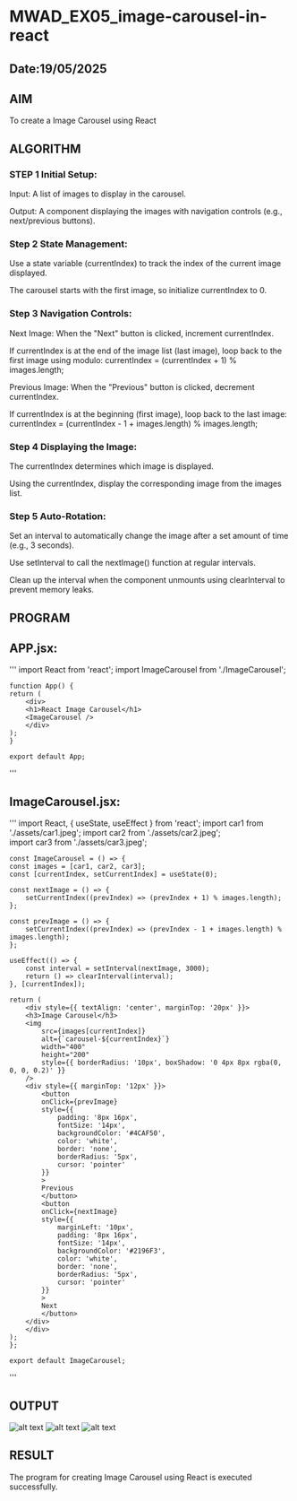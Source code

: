 # MWAD_EX05_image-carousel-in-react
## Date:19/05/2025

## AIM
To create a Image Carousel using React 

## ALGORITHM
### STEP 1 Initial Setup:
Input: A list of images to display in the carousel.

Output: A component displaying the images with navigation controls (e.g., next/previous buttons).

### Step 2 State Management:
Use a state variable (currentIndex) to track the index of the current image displayed.

The carousel starts with the first image, so initialize currentIndex to 0.

### Step 3 Navigation Controls:
Next Image: When the "Next" button is clicked, increment currentIndex.

If currentIndex is at the end of the image list (last image), loop back to the first image using modulo:
currentIndex = (currentIndex + 1) % images.length;

Previous Image: When the "Previous" button is clicked, decrement currentIndex.

If currentIndex is at the beginning (first image), loop back to the last image:
currentIndex = (currentIndex - 1 + images.length) % images.length;

### Step 4 Displaying the Image:
The currentIndex determines which image is displayed.

Using the currentIndex, display the corresponding image from the images list.

### Step 5 Auto-Rotation:
Set an interval to automatically change the image after a set amount of time (e.g., 3 seconds).

Use setInterval to call the nextImage() function at regular intervals.

Clean up the interval when the component unmounts using clearInterval to prevent memory leaks.

## PROGRAM
## APP.jsx:

'''
    import React from 'react';
    import ImageCarousel from './ImageCarousel';

    function App() {
    return (
        <div>
        <h1>React Image Carousel</h1>
        <ImageCarousel />
        </div>
    );
    }

    export default App;

'''
## ImageCarousel.jsx:

'''
    import React, { useState, useEffect } from 'react';
    import car1 from './assets/car1.jpeg';
    import car2 from './assets/car2.jpeg';  
    import car3 from './assets/car3.jpeg';

    const ImageCarousel = () => {
    const images = [car1, car2, car3];
    const [currentIndex, setCurrentIndex] = useState(0);

    const nextImage = () => {
        setCurrentIndex((prevIndex) => (prevIndex + 1) % images.length);
    };

    const prevImage = () => {
        setCurrentIndex((prevIndex) => (prevIndex - 1 + images.length) % images.length);
    };

    useEffect(() => {
        const interval = setInterval(nextImage, 3000);
        return () => clearInterval(interval);
    }, [currentIndex]);

    return (
        <div style={{ textAlign: 'center', marginTop: '20px' }}>
        <h3>Image Carousel</h3>
        <img
            src={images[currentIndex]}
            alt={`carousel-${currentIndex}`}
            width="400"
            height="200"
            style={{ borderRadius: '10px', boxShadow: '0 4px 8px rgba(0, 0, 0, 0.2)' }}
        />
        <div style={{ marginTop: '12px' }}>
            <button
            onClick={prevImage}
            style={{
                padding: '8px 16px',
                fontSize: '14px',
                backgroundColor: '#4CAF50',
                color: 'white',
                border: 'none',
                borderRadius: '5px',
                cursor: 'pointer'
            }}
            >
            Previous
            </button>
            <button
            onClick={nextImage}
            style={{
                marginLeft: '10px',
                padding: '8px 16px',
                fontSize: '14px',
                backgroundColor: '#2196F3',
                color: 'white',
                border: 'none',
                borderRadius: '5px',
                cursor: 'pointer'
            }}
            >
            Next
            </button>
        </div>
        </div>
    );
    };

    export default ImageCarousel;

'''


## OUTPUT
![alt text](image.png)
![alt text](imga/public/image.png)
![alt text](image-1.png)
## RESULT
The program for creating Image Carousel using React is executed successfully.

